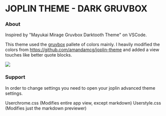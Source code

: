 # JOPLIN THEME - DARK GRUVBOX

### About

Inspired by "Mayukai Mirage Gruvbox Darktooth Theme" on VSCode.

This theme used the [gruvbox](https://github.com/morhetz/gruvbox) pallete of colors mainly. I heavily modified the colors from https://github.com/amandamcg/joplin-theme and added a view touches like better quote blocks.

![](https://github.com/robotcorner/joplin-theme-dark-gruvbox/blob/master/screenshots/sample-img1.png)

### Support

In order to change settings you need to open your joplin advanced theme settings.

Userchrome.css (Modifies entire app view, except markdown)
Userstyle.css (Modifies just the markdown previewer)
